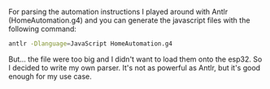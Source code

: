 For parsing the automation instructions I played around with Antlr (HomeAutomation.g4) and you can generate the javascript files with the following command:

```bash
antlr -Dlanguage=JavaScript HomeAutomation.g4
```

But... the file were too big and I didn't want to load them onto the esp32. So I decided to write my own parser. It's not as powerful as Antlr, but it's good enough for my use case.

